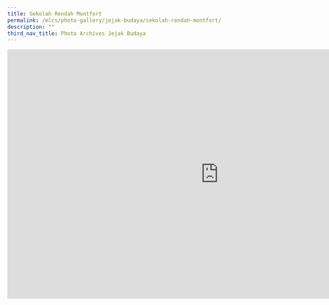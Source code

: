 ```yaml
---
title: Sekolah Rendah Montfort
permalink: /mlcs/photo-gallery/jejak-budaya/sekolah-rendah-montfort/
description: ""
third_nav_title: Photo Archives Jejak Budaya
---
```

<iframe allowfullscreen="true" height="569" width="960" frameborder="0" src="https://docs.google.com/presentation/d/e/2PACX-1vRJPTUQhGJ3kcA2gqGqC8RyGg610vtP0J3aXSn4uTLLeWE_kBhOQ_wCqAJf1Qt-UjEl9Oc5qw1zkegw/embed?start=true&amp;loop=true&amp;delayms=5000"></iframe>